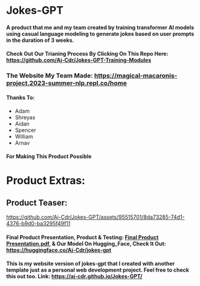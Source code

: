 # Jokes-GPT
#### A product that me and my team created by training transformer AI models using casual language modeling to generate jokes based on user prompts in the duration of 3 weeks.

#### Check Out Our Trianing Process By Clicking On This Repo Here: https://github.com/Aj-Cdr/Jokes-GPT-Training-Modules

### The Website My Team Made: https://magical-macaronis-project.2023-summer-nlp.repl.co/home
#### Thanks To: 
* Adam
* Shreyas
* Aidan
* Spencer
* William
* Arnav
#### For Making This Product Possible

# Product Extras: 
## Product Teaser: 
https://github.com/Aj-Cdr/Jokes-GPT/assets/95515701/8da73285-74d1-4376-b9d0-ba3295f49f11
#### Final Product Presentation, Product & Testing: [Final Product Presentation.pdf](https://github.com/Aj-Cdr/Jokes-GPT/files/12326206/Final.Product.Presentation.pdf), & Our Model On Hugging_Face, Check It Out: https://huggingface.co/Aj-Cdr/jokes-gpt
#### This is my website version of jokes-gpt that I created with another template just as a personal web development project. Feel free to check this out too. Link: https://aj-cdr.github.io/Jokes-GPT/
